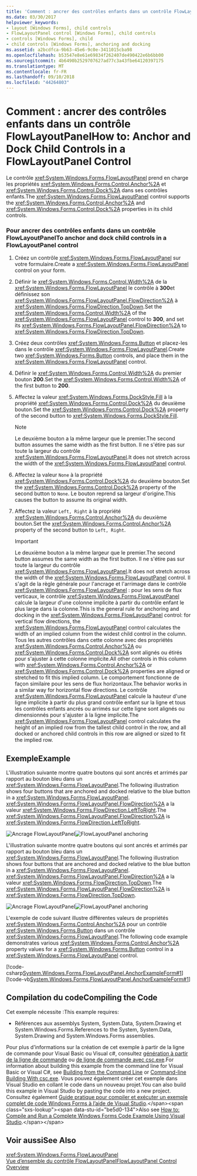 ```yaml
---
title: 'Comment : ancrer des contrôles enfants dans un contrôle FlowLayoutPanel'
ms.date: 03/30/2017
helpviewer_keywords:
- layout [Windows Forms], child controls
- FlowLayoutPanel control [Windows Forms], child controls
- controls [Windows Forms], child
- child controls [Windows Forms], anchoring and docking
ms.assetid: a2bcdfca-9b63-45e6-9c0e-3411015cba98
ms.openlocfilehash: b53547e8e61e69834f262407de490422e6b6bb00
ms.sourcegitcommit: 4b6490b2529707627ad77c3a43fbe64120397175
ms.translationtype: MT
ms.contentlocale: fr-FR
ms.lasthandoff: 09/10/2018
ms.locfileid: "44264803"
---
```

# <a name="how-to-anchor-and-dock-child-controls-in-a-flowlayoutpanel-control"></a><span data-ttu-id="be5d0-102">Comment : ancrer des contrôles enfants dans un contrôle FlowLayoutPanel</span><span class="sxs-lookup"><span data-stu-id="be5d0-102">How to: Anchor and Dock Child Controls in a FlowLayoutPanel Control</span></span>
<span data-ttu-id="be5d0-103">Le contrôle <xref:System.Windows.Forms.FlowLayoutPanel> prend en charge les propriétés <xref:System.Windows.Forms.Control.Anchor%2A> et <xref:System.Windows.Forms.Control.Dock%2A> dans ses contrôles enfants.</span><span class="sxs-lookup"><span data-stu-id="be5d0-103">The <xref:System.Windows.Forms.FlowLayoutPanel> control supports the <xref:System.Windows.Forms.Control.Anchor%2A> and <xref:System.Windows.Forms.Control.Dock%2A> properties in its child controls.</span></span>  
  
### <a name="to-anchor-and-dock-child-controls-in-a-flowlayoutpanel-control"></a><span data-ttu-id="be5d0-104">Pour ancrer des contrôles enfants dans un contrôle FlowLayoutPanel</span><span class="sxs-lookup"><span data-stu-id="be5d0-104">To anchor and dock child controls in a FlowLayoutPanel control</span></span>  
  
1.  <span data-ttu-id="be5d0-105">Créez un contrôle <xref:System.Windows.Forms.FlowLayoutPanel> sur votre formulaire.</span><span class="sxs-lookup"><span data-stu-id="be5d0-105">Create a <xref:System.Windows.Forms.FlowLayoutPanel> control on your form.</span></span>  
  
2.  <span data-ttu-id="be5d0-106">Définir le <xref:System.Windows.Forms.Control.Width%2A> de la <xref:System.Windows.Forms.FlowLayoutPanel> le contrôle à **300**et définissez son <xref:System.Windows.Forms.FlowLayoutPanel.FlowDirection%2A> à <xref:System.Windows.Forms.FlowDirection.TopDown>.</span><span class="sxs-lookup"><span data-stu-id="be5d0-106">Set the <xref:System.Windows.Forms.Control.Width%2A> of the <xref:System.Windows.Forms.FlowLayoutPanel> control to **300**, and set its <xref:System.Windows.Forms.FlowLayoutPanel.FlowDirection%2A> to <xref:System.Windows.Forms.FlowDirection.TopDown>.</span></span>  
  
3.  <span data-ttu-id="be5d0-107">Créez deux contrôles <xref:System.Windows.Forms.Button> et placez-les dans le contrôle <xref:System.Windows.Forms.FlowLayoutPanel>.</span><span class="sxs-lookup"><span data-stu-id="be5d0-107">Create two <xref:System.Windows.Forms.Button> controls, and place them in the <xref:System.Windows.Forms.FlowLayoutPanel> control.</span></span>  
  
4.  <span data-ttu-id="be5d0-108">Définir le <xref:System.Windows.Forms.Control.Width%2A> du premier bouton **200**.</span><span class="sxs-lookup"><span data-stu-id="be5d0-108">Set the <xref:System.Windows.Forms.Control.Width%2A> of the first button to **200**.</span></span>  
  
5.  <span data-ttu-id="be5d0-109">Affectez la valeur <xref:System.Windows.Forms.DockStyle.Fill> à la propriété <xref:System.Windows.Forms.Control.Dock%2A> du deuxième bouton.</span><span class="sxs-lookup"><span data-stu-id="be5d0-109">Set the <xref:System.Windows.Forms.Control.Dock%2A> property of the second button to <xref:System.Windows.Forms.DockStyle.Fill>.</span></span>  
  
    > [!NOTE]
    >  <span data-ttu-id="be5d0-110">Le deuxième bouton a la même largeur que le premier.</span><span class="sxs-lookup"><span data-stu-id="be5d0-110">The second button assumes the same width as the first button.</span></span> <span data-ttu-id="be5d0-111">Il ne s'étire pas sur toute la largeur du contrôle <xref:System.Windows.Forms.FlowLayoutPanel>.</span><span class="sxs-lookup"><span data-stu-id="be5d0-111">It does not stretch across the width of the <xref:System.Windows.Forms.FlowLayoutPanel> control.</span></span>  
  
6.  <span data-ttu-id="be5d0-112">Affectez la valeur `None` à la propriété <xref:System.Windows.Forms.Control.Dock%2A> du deuxième bouton.</span><span class="sxs-lookup"><span data-stu-id="be5d0-112">Set the <xref:System.Windows.Forms.Control.Dock%2A> property of the second button to `None`.</span></span> <span data-ttu-id="be5d0-113">Le bouton reprend sa largeur d'origine.</span><span class="sxs-lookup"><span data-stu-id="be5d0-113">This causes the button to assume its original width.</span></span>  
  
7.  <span data-ttu-id="be5d0-114">Affectez la valeur `Left, Right` à la propriété <xref:System.Windows.Forms.Control.Anchor%2A> du deuxième bouton.</span><span class="sxs-lookup"><span data-stu-id="be5d0-114">Set the <xref:System.Windows.Forms.Control.Anchor%2A> property of the second button to `Left, Right`.</span></span>  
  
    > [!IMPORTANT]
    >  <span data-ttu-id="be5d0-115">Le deuxième bouton a la même largeur que le premier.</span><span class="sxs-lookup"><span data-stu-id="be5d0-115">The second button assumes the same width as the first button.</span></span> <span data-ttu-id="be5d0-116">Il ne s'étire pas sur toute la largeur du contrôle <xref:System.Windows.Forms.FlowLayoutPanel>.</span><span class="sxs-lookup"><span data-stu-id="be5d0-116">It does not stretch across the width of the <xref:System.Windows.Forms.FlowLayoutPanel> control.</span></span> <span data-ttu-id="be5d0-117">Il s'agit de la règle générale pour l'ancrage et l'arrimage dans le contrôle <xref:System.Windows.Forms.FlowLayoutPanel> : pour les sens de flux verticaux, le contrôle <xref:System.Windows.Forms.FlowLayoutPanel> calcule la largeur d'une colonne implicite à partir du contrôle enfant le plus large dans la colonne.</span><span class="sxs-lookup"><span data-stu-id="be5d0-117">This is the general rule for anchoring and docking in the <xref:System.Windows.Forms.FlowLayoutPanel> control: for vertical flow directions, the <xref:System.Windows.Forms.FlowLayoutPanel> control calculates the width of an implied column from the widest child control in the column.</span></span> <span data-ttu-id="be5d0-118">Tous les autres contrôles dans cette colonne avec des propriétés <xref:System.Windows.Forms.Control.Anchor%2A> ou <xref:System.Windows.Forms.Control.Dock%2A> sont alignés ou étirés pour s'ajuster à cette colonne implicite.</span><span class="sxs-lookup"><span data-stu-id="be5d0-118">All other controls in this column with <xref:System.Windows.Forms.Control.Anchor%2A> or <xref:System.Windows.Forms.Control.Dock%2A> properties are aligned or stretched to fit this implied column.</span></span> <span data-ttu-id="be5d0-119">Le comportement fonctionne de façon similaire pour les sens de flux horizontaux.</span><span class="sxs-lookup"><span data-stu-id="be5d0-119">The behavior works in a similar way for horizontal flow directions.</span></span> <span data-ttu-id="be5d0-120">Le contrôle <xref:System.Windows.Forms.FlowLayoutPanel> calcule la hauteur d'une ligne implicite à partir du plus grand contrôle enfant sur la ligne et tous les contrôles enfants ancrés ou arrimés sur cette ligne sont alignés ou dimensionnés pour s'ajuster à la ligne implicite.</span><span class="sxs-lookup"><span data-stu-id="be5d0-120">The <xref:System.Windows.Forms.FlowLayoutPanel> control calculates the height of an implied row from the tallest child control in the row, and all docked or anchored child controls in this row are aligned or sized to fit the implied row.</span></span>  
  
## <a name="example"></a><span data-ttu-id="be5d0-121">Exemple</span><span class="sxs-lookup"><span data-stu-id="be5d0-121">Example</span></span>  
 <span data-ttu-id="be5d0-122">L'illustration suivante montre quatre boutons qui sont ancrés et arrimés par rapport au bouton bleu dans un <xref:System.Windows.Forms.FlowLayoutPanel>.</span><span class="sxs-lookup"><span data-stu-id="be5d0-122">The following illustration shows four buttons that are anchored and docked relative to the blue button in a <xref:System.Windows.Forms.FlowLayoutPanel>.</span></span> <span data-ttu-id="be5d0-123"><xref:System.Windows.Forms.FlowLayoutPanel.FlowDirection%2A> a la valeur <xref:System.Windows.Forms.FlowDirection.LeftToRight>.</span><span class="sxs-lookup"><span data-stu-id="be5d0-123">The <xref:System.Windows.Forms.FlowLayoutPanel.FlowDirection%2A> is <xref:System.Windows.Forms.FlowDirection.LeftToRight>.</span></span>  
  
 <span data-ttu-id="be5d0-124">![Ancrage FlowLayoutPanel](../../../../docs/framework/winforms/controls/media/net-flpanchorexp.gif "NET_FLPanchorExp")</span><span class="sxs-lookup"><span data-stu-id="be5d0-124">![FlowLayoutPanel anchoring](../../../../docs/framework/winforms/controls/media/net-flpanchorexp.gif "NET_FLPanchorExp")</span></span>  
  
 <span data-ttu-id="be5d0-125">L'illustration suivante montre quatre boutons qui sont ancrés et arrimés par rapport au bouton bleu dans un <xref:System.Windows.Forms.FlowLayoutPanel>.</span><span class="sxs-lookup"><span data-stu-id="be5d0-125">The following illustration shows four buttons that are anchored and docked relative to the blue button in a <xref:System.Windows.Forms.FlowLayoutPanel>.</span></span> <span data-ttu-id="be5d0-126"><xref:System.Windows.Forms.FlowLayoutPanel.FlowDirection%2A> a la valeur <xref:System.Windows.Forms.FlowDirection.TopDown>.</span><span class="sxs-lookup"><span data-stu-id="be5d0-126">The <xref:System.Windows.Forms.FlowLayoutPanel.FlowDirection%2A> is <xref:System.Windows.Forms.FlowDirection.TopDown>.</span></span>  
  
 <span data-ttu-id="be5d0-127">![Ancrage FlowLayoutPanel](../../../../docs/framework/winforms/controls/media/vs-flpanchor2.gif "VS_FLPanchor2")</span><span class="sxs-lookup"><span data-stu-id="be5d0-127">![FlowLayoutPanel anchoring](../../../../docs/framework/winforms/controls/media/vs-flpanchor2.gif "VS_FLPanchor2")</span></span>  
  
 <span data-ttu-id="be5d0-128">L'exemple de code suivant illustre différentes valeurs de propriétés <xref:System.Windows.Forms.Control.Anchor%2A> pour un contrôle <xref:System.Windows.Forms.Button> dans un contrôle <xref:System.Windows.Forms.FlowLayoutPanel>.</span><span class="sxs-lookup"><span data-stu-id="be5d0-128">The following code example demonstrates various <xref:System.Windows.Forms.Control.Anchor%2A> property values for a <xref:System.Windows.Forms.Button> control in a <xref:System.Windows.Forms.FlowLayoutPanel> control.</span></span>  
  
 [!code-csharp[System.Windows.Forms.FlowLayoutPanel.AnchorExampleForm#1](../../../../samples/snippets/csharp/VS_Snippets_Winforms/System.Windows.Forms.FlowLayoutPanel.AnchorExampleForm/CS/FlpAnchorExampleForm.cs#1)]
 [!code-vb[System.Windows.Forms.FlowLayoutPanel.AnchorExampleForm#1](../../../../samples/snippets/visualbasic/VS_Snippets_Winforms/System.Windows.Forms.FlowLayoutPanel.AnchorExampleForm/VB/FlpAnchorExampleForm.vb#1)]  
  
## <a name="compiling-the-code"></a><span data-ttu-id="be5d0-129">Compilation du code</span><span class="sxs-lookup"><span data-stu-id="be5d0-129">Compiling the Code</span></span>  
 <span data-ttu-id="be5d0-130">Cet exemple nécessite :</span><span class="sxs-lookup"><span data-stu-id="be5d0-130">This example requires:</span></span>  
  
-   <span data-ttu-id="be5d0-131">Références aux assemblys System, System.Data, System.Drawing et System.Windows.Forms.</span><span class="sxs-lookup"><span data-stu-id="be5d0-131">References to the System, System.Data, System.Drawing and System.Windows.Forms assemblies.</span></span>  
  
 <span data-ttu-id="be5d0-132">Pour plus d’informations sur la création de cet exemple à partir de la ligne de commande pour Visual Basic ou Visual c#, consultez [génération à partir de la ligne de commande](~/docs/visual-basic/reference/command-line-compiler/building-from-the-command-line.md) ou [de ligne de commande avec csc.exe](~/docs/csharp/language-reference/compiler-options/command-line-building-with-csc-exe.md).</span><span class="sxs-lookup"><span data-stu-id="be5d0-132">For information about building this example from the command line for Visual Basic or Visual C#, see [Building from the Command Line](~/docs/visual-basic/reference/command-line-compiler/building-from-the-command-line.md) or [Command-line Building With csc.exe](~/docs/csharp/language-reference/compiler-options/command-line-building-with-csc-exe.md).</span></span> <span data-ttu-id="be5d0-133">Vous pouvez également créer cet exemple dans Visual Studio en collant le code dans un nouveau projet.</span><span class="sxs-lookup"><span data-stu-id="be5d0-133">You can also build this example in Visual Studio by pasting the code into a new project.</span></span>  <span data-ttu-id="be5d0-134">Consultez également [Guide pratique pour compiler et exécuter un exemple complet de code Windows Forms à l’aide de Visual Studio](https://msdn.microsoft.com/library/Bb129228\(v=vs.110\)).</span><span class="sxs-lookup"><span data-stu-id="be5d0-134">Also see [How to: Compile and Run a Complete Windows Forms Code Example Using Visual Studio](https://msdn.microsoft.com/library/Bb129228\(v=vs.110\)).</span></span>  
  
## <a name="see-also"></a><span data-ttu-id="be5d0-135">Voir aussi</span><span class="sxs-lookup"><span data-stu-id="be5d0-135">See Also</span></span>  
 <xref:System.Windows.Forms.FlowLayoutPanel>  
 [<span data-ttu-id="be5d0-136">Vue d’ensemble du contrôle FlowLayoutPanel</span><span class="sxs-lookup"><span data-stu-id="be5d0-136">FlowLayoutPanel Control Overview</span></span>](../../../../docs/framework/winforms/controls/flowlayoutpanel-control-overview.md)
